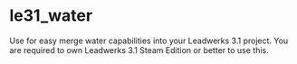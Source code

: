 le31_water
==========

Use for easy merge water capabilities into your Leadwerks 3.1 project.
You are required to own Leadwerks 3.1 Steam Edition or better to use this.
